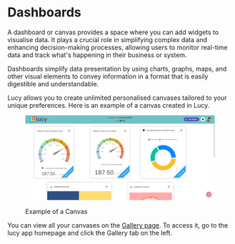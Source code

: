 # Dashboards

A dashboard or canvas provides a space where you can add widgets to visualise data. It plays a crucial role in simplifying complex data and enhancing decision-making processes, allowing users to monitor real-time data and track what's happening in their business or system.&#x20;

Dashboards simplify data presentation by using charts, graphs, maps, and other visual elements to convey information in a format that is easily digestible and understandable.

Lucy allows you to create unlimited personalised canvases tailored to your unique preferences. Here is an example of a canvas created in Lucy.

<figure><img src="../.gitbook/assets/image (34).png" alt=""><figcaption><p>Example of a Canvas</p></figcaption></figure>

You can view all your canvases on the [Gallery page](gallery.md). To access it, go to the lucy app homepage and click the Gallery tab on the left.

